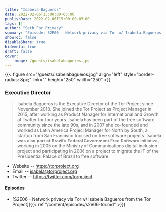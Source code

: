 ```yaml
---
title: "Isabela Bagueros"
date: 2022-02-06T15:00:00-05:00
publishDate: 2022-02-06T15:00:00-05:00
tags: []
author: "Seth For Privacy"
summary: "Episode: S2E06 - Network privacy via Tor w/ Isabela Bagueros from the Tor Project"
showToc: false
disableShare: true
hidemeta: true
draft: false
cover:
    image: /guests/isabelabagueros.jpg
---
```


{{< figure src="/guests/isabelabagueros.jpg" align="left" style="border-radius: 8px;" link="" height="250" width="250" >}}

### Executive Director

> Isabela Bagueros is the Executive Director of the Tor Project since November 2018. She joined the Tor Project as Project Manager in 2015, after working as Product Manager for International and Growth at Twitter for four years. Isabela has been part of the free software community since the late 90s, and in 2007 she co-founded and worked as Latin America Project Manager for North by South, a startup from San Francisco focused on free software projects. Isabela was also part of Brazil’s Federal Government Free Software initiative, working in 2005 on the Ministry of Communications digital inclusion project and participating in 2006 on a project to migrate the IT of the Presidential Palace of Brazil to free software.

- Website -- https://torproject.org
- Email -- [isabela@torproject.org](mailto:isabela@torproject.org)
- Twitter -- https://twitter.com/torproject


#### Episodes

- [S2E06 - Network privacy via Tor w/ Isabela Bagueros from the Tor Project]({{< ref "/content/episodes/s2e06-tor.md" >}})
